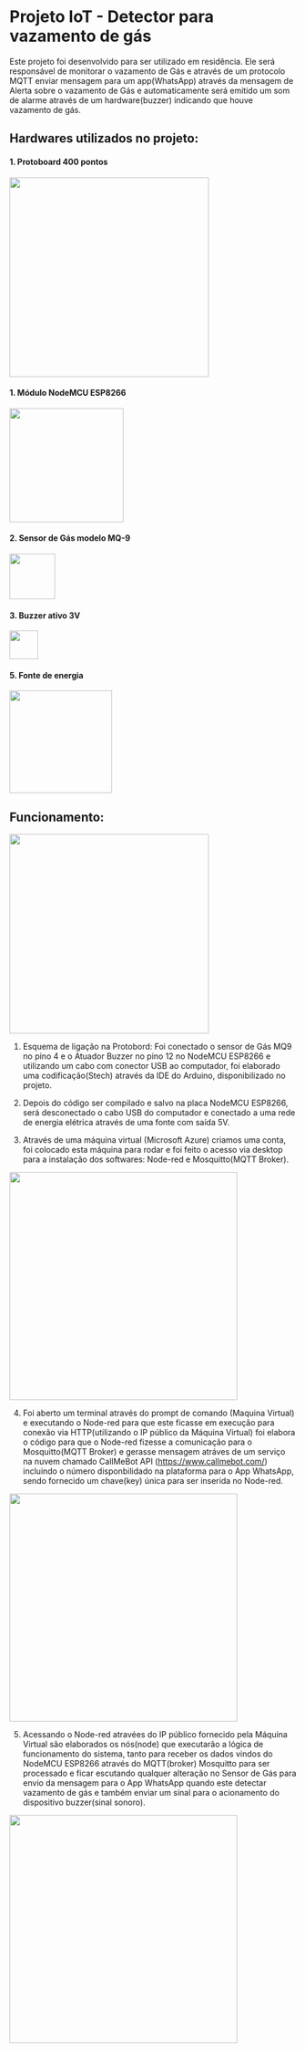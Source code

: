# Projeto IoT - Detector para vazamento de gás

Este projeto foi desenvolvido para ser utilizado em residência. Ele será responsável de monitorar o vazamento de Gás e através de um protocolo MQTT enviar mensagem para um app(WhatsApp) através da mensagem de Alerta sobre o vazamento de Gás e automaticamente será emitido um som de alarme através de um hardware(buzzer) indicando que houve vazamento de gás.

## Hardwares utilizados no projeto:

#### 1. Protoboard 400 pontos


<img src="https://user-images.githubusercontent.com/118316951/203629033-753cafba-746d-4aa6-95e2-84dee97130e3.png" width= "350px">


#### 1. Módulo NodeMCU ESP8266

<img src="https://user-images.githubusercontent.com/118316951/202917171-b6cf72d3-080f-4da4-b7f5-9bc1502a27b7.png" width= "200px">


#### 2. Sensor de Gás modelo MQ-9

<img src="https://user-images.githubusercontent.com/118316951/203043123-4338a644-f9e2-4135-85ca-03e6510e724b.png" width= "80px">


#### 3. Buzzer ativo 3V

<img src="https://user-images.githubusercontent.com/118316951/203043156-3d666b5f-3552-4ae8-8227-a5b702ca5525.png" width= "50px">


#### 5. Fonte de energia 

<img src="https://user-images.githubusercontent.com/118316951/203613837-63277675-bc15-4a8f-966e-303381ddbe08.png" width= "180px">


## Funcionamento:

<img src="https://user-images.githubusercontent.com/118316951/203617307-38683b32-1bcd-4e6a-b79e-674d11ccf080.jpg" width= "350px">


1. Esquema de ligação na Protobord: Foi conectado o sensor de Gás MQ9 no pino 4 e o Atuador Buzzer no pino 12 no NodeMCU ESP8266 e utilizando um cabo com conector USB ao computador, foi elaborado uma codificação(Stech) através da IDE do Arduino, disponibilizado no projeto.

2. Depois do código ser compilado e salvo na placa NodeMCU ESP8266, será desconectado o cabo USB do computador e conectado a uma rede de energia elétrica através de uma fonte com saída 5V. 

3. Através de uma máquina virtual (Microsoft Azure) criamos uma conta, foi colocado esta máquina para rodar e foi feito o acesso via desktop para a instalação dos softwares: Node-red e Mosquitto(MQTT Broker).

<img src="https://user-images.githubusercontent.com/118316951/203662829-f2194f6f-19c5-4b80-b04e-0a8e16ace9d4.jpg" width="400px">


4. Foi aberto um terminal através do prompt de comando (Maquina Virtual) e executando o Node-red para que este ficasse em execução para conexão via HTTP(utilizando o IP público da Máquina Virtual) foi elabora o código para que o Node-red fizesse a comunicação para o Mosquitto(MQTT Broker) e gerasse mensagem atráves de um serviço na nuvem chamado CallMeBot API (https://www.callmebot.com/) incluindo o número disponbilidado na plataforma para o App WhatsApp, sendo fornecido um chave(key) única para ser inserida no Node-red.

<img src="https://user-images.githubusercontent.com/118316951/203662537-94c5908a-a14f-4a5d-bb65-678a212288ff.png" width="400px">

5. Acessando o Node-red atravées do IP público fornecido pela Máquina Virtual são elaborados os nós(node) que executarão a lógica de funcionamento do sistema, tanto para receber os dados vindos do NodeMCU ESP8266 através do MQTT(broker) Mosquitto para ser processado e ficar escutando qualquer alteração no Sensor de Gás para envio da mensagem para o App WhatsApp quando este detectar vazamento de gás e também enviar um sinal para o acionamento do dispositivo buzzer(sinal sonoro).

<img src="https://user-images.githubusercontent.com/118316951/203775343-13727667-1e35-47a1-859b-54dd78144560.jpg" width="400px">


